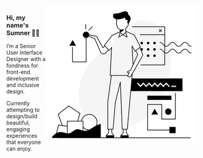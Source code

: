 <img align="right" src="https://github.com/sumnerbhandal/sumnerbhandal/blob/main/Tech%20Life%20-%20Dark%20Mode%20Slice.png?raw=true" alt="Illustration of man interacting with tech symbols" width=400px height=367px/>

### Hi, my name's Sumner 👋🏽

I’m a Senior User Interface Designer with a fondness for front-end development and inclusive design. 

Currently attempting to design/build beautiful, engaging experiences that everyone can enjoy.
